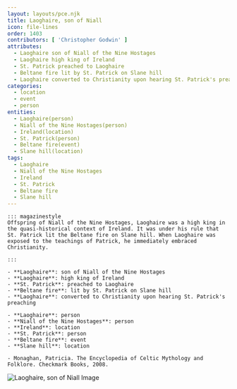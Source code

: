 ```yaml
---
layout: layouts/pce.njk
title: Laoghaire, son of Niall
icon: file-lines
order: 1403
contributors: [ 'Christopher Godwin' ]
attributes:
  - Laoghaire son of Niall of the Nine Hostages
  - Laoghaire high king of Ireland
  - St. Patrick preached to Laoghaire
  - Beltane fire lit by St. Patrick on Slane hill
  - Laoghaire converted to Christianity upon hearing St. Patrick's preaching
categories:
  - location
  - event
  - person
entities:
  - Laoghaire(person)
  - Niall of the Nine Hostages(person)
  - Ireland(location)
  - St. Patrick(person)
  - Beltane fire(event)
  - Slane hill(location)
tags:
  - Laoghaire
  - Niall of the Nine Hostages
  - Ireland
  - St. Patrick
  - Beltane fire
  - Slane hill
---
```

``` tab [group1:Info]
::: magazinestyle
Offspring of Niall of the Nine Hostages, Laoghaire was a high king in the quasi-historical context of Ireland. It was under his rule that St. Patrick lit the Beltane fire on Slane hill. When Laoghaire was exposed to the teachings of Patrick, he immediately embraced Christianity.

:::
```
``` tab [group1:Attributes]
- **Laoghaire**: son of Niall of the Nine Hostages
- **Laoghaire**: high king of Ireland
- **St. Patrick**: preached to Laoghaire
- **Beltane fire**: lit by St. Patrick on Slane hill
- **Laoghaire**: converted to Christianity upon hearing St. Patrick's preaching
```
``` tab [group1:Entities]
- **Laoghaire**: person
- **Niall of the Nine Hostages**: person
- **Ireland**: location
- **St. Patrick**: person
- **Beltane fire**: event
- **Slane hill**: location
```
``` tab [group1:Sources]
- Monaghan, Patricia. The Encyclopedia of Celtic Mythology and Folklore. Checkmark Books, 2008.
```
![Laoghaire, son of Niall Image]([None])
